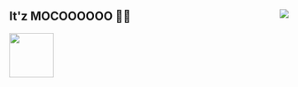 ## It'z MOCOOOOOO 💖✨ <img align="right" src="https://media.discordapp.net/attachments/662625274474659850/783020862404165652/d8p27j1-2b080c34-b5bb-4b30-99c5-cf095817a0a4.png">
<a href="https://github.com/SiddhantManze" title="Github"><img width="80px" src="![4747499_github_icon - Copy](https://user-images.githubusercontent.com/78675340/136075962-ce6e0c7f-f457-444b-a9d4-a72b6628acbc.jpg)
"></a>
